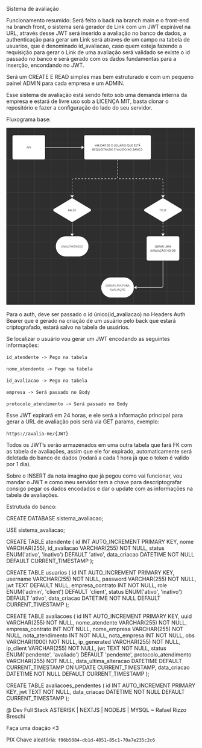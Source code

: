 Sistema de avaliação

Funcionamento resumido: Será feito o back na branch main e o front-end na branch front, o sistema será gerador de Link com um JWT expirável na URL, através desse JWT será inserido a avaliação no banco de dados, a authenticação para gerar um Link será atraves de um campo na tabela de usuarios, que é denominado id_avaliacao, caso quem esteja fazendo a requisição para gerar o Link de uma avaliação será validado se existe o id passado no banco e será gerado com os dados fundamentas para a inserção, encondando no JWT.

Será um CREATE E READ simples mas bem estruturado e com um pequeno painel ADMIN para cada empresa e um ADMIN.

Esse sistema de avaliação está sendo feito sob uma demanda interna da empresa e estará de livre uso sob a LICENÇA MIT, basta clonar o repositório e fazer a configuração do lado do seu servidor.

Fluxograma base:

<img src="./public/fluxograma.png" width="500"/>

Para o auth, deve ser passado o id único(id_avaliacao) no Headers Auth Bearer que é gerado na criação de um usuário pelo back que estará criptografado, estará salvo na tabela de usuários.

Se localizar o usuário vou gerar um JWT encodando as seguintes informações:

`id_atendente -> Pego na tabela`

`nome_atendente -> Pego na tabela`

`id_avaliacao -> Pego na tabela`

`empresa -> Será passado no Body`

`protocolo_atendimento -> Será passado no Body`

Esse JWT expirará em 24 horas, e ele será a informação principal para gerar a URL de avaliação pois será via GET params, exemplo:

`https://avalia-me/{JWT}`

Todos os JWT’s serão armazenados em uma outra tabela que fará FK com as tabela de avaliações, assim que ele for expirado, automaticamente será deletada do banco de dados (rodará a cada 1 hora já que o token é valido por 1 dia).

Sobre o INSERT da nota imagino que já pegou como vai funcionar, vou mandar o JWT e como meu servidor tem a chave para descriptografar consigo pegar os dados encodados e dar o update com as informações na tabela de avaliações.

Estrutuda do banco:

CREATE DATABASE sistema_avaliacao;

USE sistema_avaliacao;

CREATE TABLE atendente (
    id INT AUTO_INCREMENT PRIMARY KEY,
    nome VARCHAR(255),
    id_avaliacao VARCHAR(255) NOT NULL,
    status ENUM('ativo', 'inativo') DEFAULT 'ativo',
    data_criacao DATETIME NOT NULL DEFAULT CURRENT_TIMESTAMP
);

CREATE TABLE usuarios (
    id INT AUTO_INCREMENT PRIMARY KEY,
    username VARCHAR(255) NOT NULL,
    password VARCHAR(255) NOT NULL,
    jwt TEXT DEFAULT NULL,
    empresa_contrato INT NOT NULL,
    role ENUM('admin', 'client') DEFAULT 'client',
    status ENUM('ativo', 'inativo') DEFAULT 'ativo',
    data_criacao DATETIME NOT NULL DEFAULT CURRENT_TIMESTAMP
);

CREATE TABLE avaliacoes (
    id INT AUTO_INCREMENT PRIMARY KEY,
    uuid VARCHAR(255) NOT NULL,
    nome_atendente VARCHAR(255) NOT NULL,
    empresa_contrato INT NOT NULL,
    nome_empresa VARCHAR(255) NOT NULL,
    nota_atendimento INT NOT NULL,
    nota_empresa INT NOT NULL,
    obs VARCHAR(1000) NOT NULL,
    ip_generated VARCHAR(255) NOT NULL,
    ip_client VARCHAR(255) NOT NULL,
    jwt TEXT NOT NULL,
    status ENUM('pendente', 'avaliado') DEFAULT 'pendente',
    protocolo_atendimento VARCHAR(255) NOT NULL,
    data_ultima_alteracao DATETIME DEFAULT CURRENT_TIMESTAMP ON UPDATE CURRENT_TIMESTAMP,
    data_criacao DATETIME NOT NULL DEFAULT CURRENT_TIMESTAMP
);

CREATE TABLE avaliacoes_pendentes (
    id INT AUTO_INCREMENT PRIMARY KEY,
    jwt TEXT NOT NULL,
    data_criacao DATETIME NOT NULL DEFAULT CURRENT_TIMESTAMP
);


@ Dev Full Stack ASTERISK | NEXTJS | NODEJS | MYSQL ~  Rafael Rizzo Breschi

Faça uma doação <3

PIX Chave aleatória: `f96b5084-db1d-4051-85c1-70a7e235c2c6`